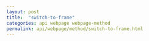 ```yaml
---
layout: post
title:  "switch-to-frame"
categories: api webpage webpage-method
permalink: api/webpage/method/switch-to-frame.html
---
```


